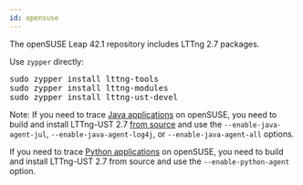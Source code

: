 ```yaml
---
id: opensuse
---
```


The openSUSE Leap 42.1 repository includes LTTng 2.7 packages.

Use `zypper` directly:

<pre class="term">
sudo zypper install lttng-tools
sudo zypper install lttng-modules
sudo zypper install lttng-ust-devel
</pre>

<div class="tip">
<p>
  <span class="t">Note:</span> If you need to trace
  <a href="#doc-java-application" class="int">Java applications</a> on
  openSUSE, you need to build and install LTTng-UST 2.7
  <a href="#doc-building-from-source" class="int">from source</a> and
  use the <code>--enable-java-agent-jul</code>,
  <code>--enable-java-agent-log4j</code>, or
  <code>--enable-java-agent-all</code> options.
</p>
<p>
  If you need to trace
  <a href="#doc-python-application" class="int">Python applications</a> on
  openSUSE, you need to build and install LTTng-UST 2.7 from source
  and use the <code>--enable-python-agent</code> option.
</p>
</div>
